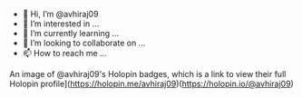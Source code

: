 - 👋 Hi, I’m @avhiraj09
- 👀 I’m interested in ...
- 🌱 I’m currently learning ...
- 💞️ I’m looking to collaborate on ...
- 📫 How to reach me ...

<!---
avhiraj09/avhiraj09 is a ✨ special ✨ repository because its `README.md` (this file) appears on your GitHub profile.
You can click the Preview link to take a look at your changes.
--->
An image of @avhiraj09's Holopin badges, which is a link to view their full Holopin profile](https://holopin.me/avhiraj09)(https://holopin.io/@avhiraj09)
